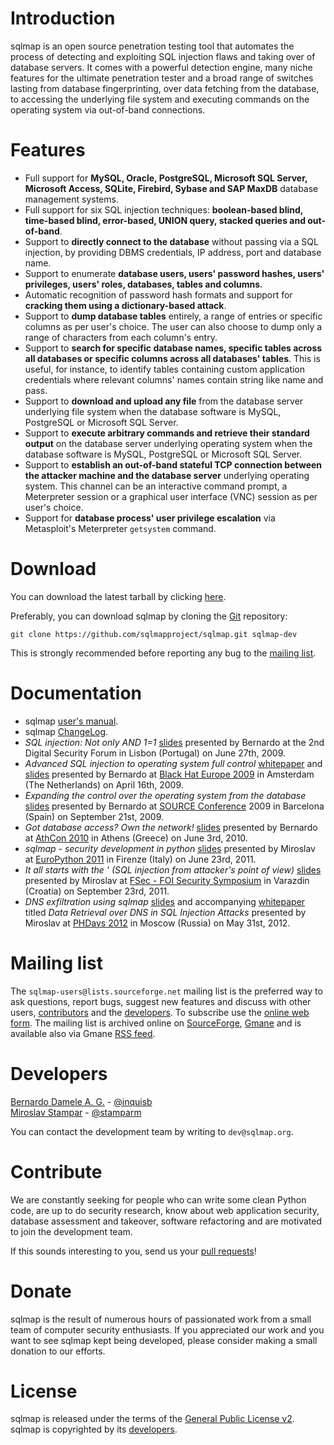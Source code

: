 # Introduction

sqlmap is an open source penetration testing tool that automates the process of detecting and exploiting SQL injection flaws and taking over of database servers. It comes with a powerful detection engine, many niche features for the ultimate penetration tester and a broad range of switches lasting from database fingerprinting, over data fetching from the database, to accessing the underlying file system and executing commands on the operating system via out-of-band connections.

# Features

* Full support for **MySQL, Oracle, PostgreSQL, Microsoft SQL Server, Microsoft Access, SQLite, Firebird, Sybase and SAP MaxDB** database management systems.
* Full support for six SQL injection techniques: **boolean-based blind, time-based blind, error-based, UNION query, stacked queries and out-of-band**.
* Support to **directly connect to the database** without passing via a SQL injection, by providing DBMS credentials, IP address, port and database name.
* Support to enumerate **database users, users' password hashes, users' privileges, users' roles, databases, tables and columns**.
* Automatic recognition of password hash formats and support for **cracking them using a dictionary-based attack**.
* Support to **dump database tables** entirely, a range of entries or specific columns as per user's choice. The user can also choose to dump only a range of characters from each column's entry.
* Support to **search for specific database names, specific tables across all databases or specific columns across all databases' tables**. This is useful, for instance, to identify tables containing custom application credentials where relevant columns' names contain string like name and pass.
* Support to **download and upload any file** from the database server underlying file system when the database software is MySQL, PostgreSQL or Microsoft SQL Server.
* Support to **execute arbitrary commands and retrieve their standard output** on the database server underlying operating system when the database software is MySQL, PostgreSQL or Microsoft SQL Server.
* Support to **establish an out-of-band stateful TCP connection between the attacker machine and the database server** underlying operating system. This channel can be an interactive command prompt, a Meterpreter session or a graphical user interface (VNC) session as per user's choice.
* Support for **database process' user privilege escalation** via Metasploit's Meterpreter `getsystem` command.

# Download

You can download the latest tarball by clicking [here](https://github.com/sqlmapproject/sqlmap/tarball/master).

Preferably, you can download sqlmap by cloning the [Git](https://github.com/sqlmapproject/sqlmap) repository:
```
git clone https://github.com/sqlmapproject/sqlmap.git sqlmap-dev
```

This is strongly recommended before reporting any bug to the [mailing list](#mailing-list).

# Documentation

* sqlmap [user's manual](https://github.com/sqlmapproject/sqlmap/raw/master/doc/README.pdf).
* sqlmap [ChangeLog](https://raw.github.com/sqlmapproject/sqlmap/master/doc/ChangeLog).
* *SQL injection: Not only AND 1=1* [slides](http://www.slideshare.net/inquis/sql-injection-not-only-and-11-updated) presented by Bernardo at the 2nd Digital Security Forum in Lisbon (Portugal) on June 27th, 2009.
* *Advanced SQL injection to operating system full control* [whitepaper](http://www.slideshare.net/inquis/advanced-sql-injection-to-operating-system-full-control-whitepaper-4633857) and [slides](http://www.slideshare.net/inquis/advanced-sql-injection-to-operating-system-full-control-slides) presented by Bernardo at [Black Hat Europe 2009](https://www.blackhat.com/html/bh-europe-09/bh-eu-09-main.html) in Amsterdam (The Netherlands) on April 16th, 2009.
* *Expanding the control over the operating system from the database* [slides](http://www.slideshare.net/inquis/expanding-the-control-over-the-operating-system-from-the-database) presented by Bernardo at [SOURCE Conference](http://www.sourceconference.com/archive/) 2009 in Barcelona (Spain) on September 21st, 2009.
* *Got database access? Own the network!* [slides](http://www.slideshare.net/inquis/ath-con-2010bernardodamelegotdbownnet) presented by Bernardo at [AthCon 2010](http://www.athcon.org/archive.php) in Athens (Greece) on June 3rd, 2010.
* *sqlmap - security development in python* [slides](http://www.slideshare.net/stamparm/euro-python-2011miroslavstamparsqlmapsecuritydevelopmentinpython) presented by Miroslav at [EuroPython 2011](http://ep2011.europython.eu/) in Firenze (Italy) on June 23rd, 2011.
* *It all starts with the ' (SQL injection from attacker's point of view)* [slides](http://www.slideshare.net/stamparm/f-sec-2011miroslavstamparitallstartswiththesinglequote-9311238) presented by Miroslav at [FSec - FOI Security Symposium](http://fsec.foi.hr/) in Varazdin (Croatia) on September 23rd, 2011.
* *DNS exfiltration using sqlmap* [slides](http://www.slideshare.net/stamparm/dns-exfiltration-using-sqlmap-13163281) and accompanying [whitepaper](http://www.slideshare.net/stamparm/ph-days-2012miroslavstampardataretrievaloverdnsinsqlinjectionattackspaper) titled *Data Retrieval over DNS in SQL Injection Attacks* presented by Miroslav at [PHDays 2012](http://www.phdays.com/) in Moscow (Russia) on May 31st, 2012.

# Mailing list

The `sqlmap-users@lists.sourceforge.net` mailing list is the preferred way to ask questions, report bugs, suggest new features and discuss with other users, [contributors](https://github.com/sqlmapproject/sqlmap/blob/master/doc/THANKS) and the [developers](#developers). To subscribe use the [online web form](https://lists.sourceforge.net/lists/listinfo/sqlmap-users).
The mailing list is archived online on [SourceForge](http://sourceforge.net/mailarchive/forum.php?forum_name=sqlmap-users), [Gmane](http://news.gmane.org/gmane.comp.security.sqlmap) and is available also via Gmane [RSS feed](http://rss.gmane.org/messages/complete/gmane.comp.security.sqlmap).

# Developers

[Bernardo Damele A. G.](mailto:bernardo@sqlmap.org) - [@inquisb](https://twitter.com/inquisb)<BR>
[Miroslav Stampar](mailto:miroslav@sqlmap.org) - [@stamparm](https://twitter.com/stamparm)

You can contact the development team by writing to `dev@sqlmap.org`.

# Contribute

We are constantly seeking for people who can write some clean Python code, are up to do security research, know about web application security, database assessment and takeover, software refactoring and are motivated to join the development team.

If this sounds interesting to you, send us your [pull requests](https://github.com/sqlmapproject/sqlmap/pulls)!

# Donate

sqlmap is the result of numerous hours of passionated work from a small team of computer security enthusiasts. If you appreciated our work and you want to see sqlmap kept being developed, please consider making a small donation to our efforts.

# License

sqlmap is released under the terms of the [General Public License v2](http://www.gnu.org/licenses/old-licenses/gpl-2.0.html).<BR>
sqlmap is copyrighted by its [developers](#developers).

